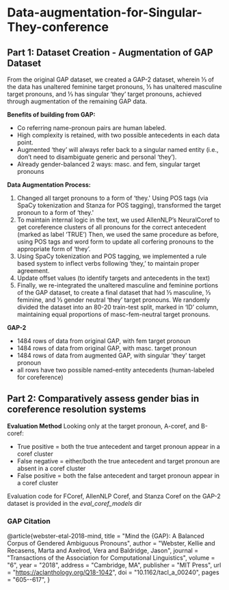 # Data-augmentation-for-Singular-They-conference

## Part 1: Dataset Creation - Augmentation of GAP Dataset

From the original GAP dataset, we created a GAP-2 dataset, wherein ⅓ of the data has unaltered feminine target pronouns, ⅓ has unaltered masculine target pronouns, and ⅓ has singular ‘they’ target pronouns, achieved through augmentation of the remaining GAP data. 

**Benefits of building from GAP:** 
- Co referring name-pronoun pairs are human labeled.
- High complexity is retained, with two possible antecedents in each data point.
- Augmented ‘they’ will always refer back to a singular named entity (i.e., don’t need to disambiguate generic and personal ‘they’).
- Already gender-balanced 2 ways: masc. and fem, singular target pronouns


**Data Augmentation Process:**
1. Changed all target pronouns to a form of ‘they.' Using POS tags (via SpaCy tokenization and Stanza for POS tagging), transformed the target pronoun to a form of ‘they.'
2. To maintain internal logic in the text, we used AllenNLP’s NeuralCoref to get coreference clusters of all pronouns for the correct antecedent (marked as label ‘TRUE’) Then, we used the same procedure as before, using POS tags and word form to update all corfering pronouns to the appropriate form of ‘they’.
3. Using SpaCy tokenization and POS tagging, we implemented a rule based system to inflect verbs following ‘they,’ to maintain proper agreement.
4. Update offset values (to identify targets and antecedents in the text)
5. Finally, we re-integrated the unaltered masculine and feminine portions of the GAP dataset, to create a final dataset that had ⅓ masculine, ⅓ feminine, and ⅓ gender neutral ‘they’ target pronouns. We randomly divided the dataset into an 80-20 train-test split, marked in ‘ID’ column, maintaining equal proportions of masc-fem-neutral target pronouns. 

**GAP-2** 
- 1484 rows of data from original GAP, with fem target pronoun
- 1484 rows of data from original GAP, with masc. target pronoun
- 1484 rows of data from augmented GAP, with singular 'they' target pronoun
- all rows have two possible named-entity antecedents (human-labeled for coreference)

## Part 2: Comparatively assess gender bias in coreference resolution systems

**Evaluation Method**
Looking only at the target pronoun, A-coref, and B-coref:
- True positive = both the true antecedent and target pronoun appear in a coref cluster
- False negative = either/both the true antecedent and target pronoun are absent in a coref cluster 
- False positive = both the false antecedent and target pronoun appear in a coref cluster

Evaluation code for FCoref, AllenNLP Coref, and Stanza Coref on the GAP-2 dataset is provided in the *eval_coref_models* dir


### GAP Citation

@article{webster-etal-2018-mind,
    title = "Mind the {GAP}: A Balanced Corpus of Gendered Ambiguous Pronouns",
    author = "Webster, Kellie  and
      Recasens, Marta  and
      Axelrod, Vera  and
      Baldridge, Jason",
    journal = "Transactions of the Association for Computational Linguistics",
    volume = "6",
    year = "2018",
    address = "Cambridge, MA",
    publisher = "MIT Press",
    url = "https://aclanthology.org/Q18-1042",
    doi = "10.1162/tacl_a_00240",
    pages = "605--617",
}





